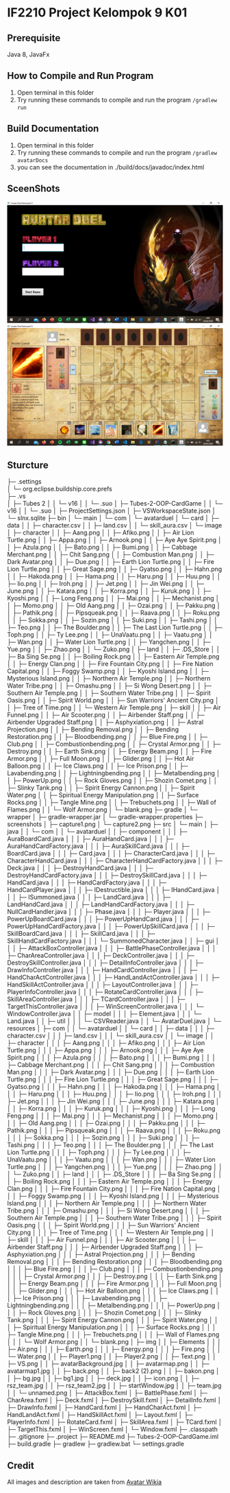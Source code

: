 # IF2210 Project Kelompok 9 K01

## Prerequisite
Java 8,
JavaFx

## How to Compile and Run Program
1. Open terminal in this folder
2. Try running these commands to compile and run the program `/gradlew run`

## Build Documentation
1. Open terminal in this folder
2. Try running these commands to compile and run the program `/gradlew avatarDocs`
3. you can see the documentation in ./build/docs/javadoc/index.html

## SceenShots
![Image1](./screenshots/capture1.png)
![Image2](./screenshots/capture2.png)

## Sturcture
├─ .settings\
│  └─ org.eclipse.buildship.core.prefs\
├─ .vs\
│  ├─ Tubes 2
│  │  └─ v16
│  │     └─ .suo
│  ├─ Tubes-2-OOP-CardGame
│  │  └─ v16
│  │     └─ .suo
│  ├─ ProjectSettings.json
│  ├─ VSWorkspaceState.json
│  └─ slnx.sqlite
├─ bin
│  └─ main
│     └─ com
│        └─ avatarduel
│           └─ card
│              ├─ data
│              │  ├─ character.csv
│              │  ├─ land.csv
│              │  └─ skill_aura.csv
│              └─ image
│                 ├─ character
│                 │  ├─ Aang.png
│                 │  ├─ Afiko.png
│                 │  ├─ Air Lion Turtle.png
│                 │  ├─ Appa.png
│                 │  ├─ Arnook.png
│                 │  ├─ Aye Aye Spirit.png
│                 │  ├─ Azula.png
│                 │  ├─ Bato.png
│                 │  ├─ Bumi.png
│                 │  ├─ Cabbage Merchant.png
│                 │  ├─ Chit Sang.png
│                 │  ├─ Combustion Man.png
│                 │  ├─ Dark Avatar.png
│                 │  ├─ Due.png
│                 │  ├─ Earth Lion Turtle.png
│                 │  ├─ Fire Lion Turtle.png
│                 │  ├─ Great Sage.png
│                 │  ├─ Gyatso.png
│                 │  ├─ Hahn.png
│                 │  ├─ Hakoda.png
│                 │  ├─ Hama.png
│                 │  ├─ Haru.png
│                 │  ├─ Huu.png
│                 │  ├─ Iio.png
│                 │  ├─ Iroh.png
│                 │  ├─ Jet.png
│                 │  ├─ Jin Wei.png
│                 │  ├─ June.png
│                 │  ├─ Katara.png
│                 │  ├─ Korra.png
│                 │  ├─ Kuruk.png
│                 │  ├─ Kyoshi.png
│                 │  ├─ Long Feng.png
│                 │  ├─ Mai.png
│                 │  ├─ Mechanist.png
│                 │  ├─ Momo.png
│                 │  ├─ Old Aang.png
│                 │  ├─ Ozai.png
│                 │  ├─ Pakku.png
│                 │  ├─ Pathik.png
│                 │  ├─ Pipsqueak.png
│                 │  ├─ Raava.png
│                 │  ├─ Roku.png
│                 │  ├─ Sokka.png
│                 │  ├─ Sozin.png
│                 │  ├─ Suki.png
│                 │  ├─ Tashi.png
│                 │  ├─ Teo.png
│                 │  ├─ The Boulder.png
│                 │  ├─ The Last Lion Turtle.png
│                 │  ├─ Toph.png
│                 │  ├─ Ty Lee.png
│                 │  ├─ UnaVaatu.png
│                 │  ├─ Vaatu.png
│                 │  ├─ Wan.png
│                 │  ├─ Water Lion Turtle.png
│                 │  ├─ Yangchen.png
│                 │  ├─ Yue.png
│                 │  ├─ Zhao.png
│                 │  └─ Zuko.png
│                 ├─ land
│                 │  ├─ .DS_Store
│                 │  ├─ Ba Sing Se.png
│                 │  ├─ Boiling Rock.png
│                 │  ├─ Eastern Air Temple.png
│                 │  ├─ Energy Clan.png
│                 │  ├─ Fire Fountain City.png
│                 │  ├─ Fire Nation Capital.png
│                 │  ├─ Foggy Swamp.png
│                 │  ├─ Kyoshi Island.png
│                 │  ├─ Mysterious Island.png
│                 │  ├─ Northern Air Temple.png
│                 │  ├─ Northern Water Tribe.png
│                 │  ├─ Omashu.png
│                 │  ├─ Si Wong Desert.png
│                 │  ├─ Southern Air Temple.png
│                 │  ├─ Southern Water Tribe.png
│                 │  ├─ Spirit Oasis.png
│                 │  ├─ Spirit World.png
│                 │  ├─ Sun Warriors' Ancient City.png
│                 │  ├─ Tree of Time.png
│                 │  └─ Western Air Temple.png
│                 ├─ skill
│                 │  ├─ Air Funnel.png
│                 │  ├─ Air Scooter.png
│                 │  ├─ Airbender Staff.png
│                 │  ├─ Airbender Upgraded Staff.png
│                 │  ├─ Asphyxiation.png
│                 │  ├─ Astral Projection.png
│                 │  ├─ Bending Removal.png
│                 │  ├─ Bending Restoration.png
│                 │  ├─ Bloodbending.png
│                 │  ├─ Blue Fire.png
│                 │  ├─ Club.png
│                 │  ├─ Combustionbending.png
│                 │  ├─ Crystal Armor.png
│                 │  ├─ Destroy.png
│                 │  ├─ Earth Sink.png
│                 │  ├─ Energy Beam.png
│                 │  ├─ Fire Armor.png
│                 │  ├─ Full Moon.png
│                 │  ├─ Glider.png
│                 │  ├─ Hot Air Balloon.png
│                 │  ├─ Ice Claws.png
│                 │  ├─ Ice Prison.png
│                 │  ├─ Lavabending.png
│                 │  ├─ Lightningbending.png
│                 │  ├─ Metalbending.png
│                 │  ├─ PowerUp.png
│                 │  ├─ Rock Gloves.png
│                 │  ├─ Shozin Comet.png
│                 │  ├─ Slinky Tank.png
│                 │  ├─ Spirit Energy Cannon.png
│                 │  ├─ Spirit Water.png
│                 │  ├─ Spiritual Energy Manipulation.png
│                 │  ├─ Surface Rocks.png
│                 │  ├─ Tangle Mine.png
│                 │  ├─ Trebuchets.png
│                 │  ├─ Wall of Flames.png
│                 │  └─ Wolf Armor.png
│                 └─ blank.png
├─ gradle
│  └─ wrapper
│     ├─ gradle-wrapper.jar
│     └─ gradle-wrapper.properties
├─ screenshots
│  ├─ capture1.png
│  └─ capture2.png
├─ src
│  └─ main
│     ├─ java
│     │  └─ com
│     │     └─ avatarduel
│     │        ├─ component
│     │        │  ├─ AuraBoardCard.java
│     │        │  ├─ AuraHandCard.java
│     │        │  ├─ AuraHandCardFactory.java
│     │        │  ├─ AuraSkillCard.java
│     │        │  ├─ BoardCard.java
│     │        │  ├─ Card.java
│     │        │  ├─ CharacterCard.java
│     │        │  ├─ CharacterHandCard.java
│     │        │  ├─ CharacterHandCardFactory.java
│     │        │  ├─ Deck.java
│     │        │  ├─ DestroyHandCard.java
│     │        │  ├─ DestroyHandCardFactory.java
│     │        │  ├─ DestroySkillCard.java
│     │        │  ├─ HandCard.java
│     │        │  ├─ HandCardFactory.java
│     │        │  ├─ HandCardPlayer.java
│     │        │  ├─ IDestructible.java
│     │        │  ├─ IHandCard.java
│     │        │  ├─ ISummoned.java
│     │        │  ├─ LandCard.java
│     │        │  ├─ LandHandCard.java
│     │        │  ├─ LandHandCardFactory.java
│     │        │  ├─ NullCardHandler.java
│     │        │  ├─ Phase.java
│     │        │  ├─ Player.java
│     │        │  ├─ PowerUpBoardCard.java
│     │        │  ├─ PowerUpHandCard.java
│     │        │  ├─ PowerUpHandCardFactory.java
│     │        │  ├─ PowerUpSkillCard.java
│     │        │  ├─ SkillBoardCard.java
│     │        │  ├─ SkillCard.java
│     │        │  ├─ SkillHandCardFactory.java
│     │        │  └─ SummonedCharacter.java
│     │        ├─ gui
│     │        │  ├─ AttackBoxController.java
│     │        │  ├─ BattlePhaseController.java
│     │        │  ├─ CharAreaController.java
│     │        │  ├─ DeckController.java
│     │        │  ├─ DestroySkillController.java
│     │        │  ├─ DetailInfoController.java
│     │        │  ├─ DrawInfoController.java
│     │        │  ├─ HandCardController.java
│     │        │  ├─ HandCharActController.java
│     │        │  ├─ HandLandActController.java
│     │        │  ├─ HandSkillActController.java
│     │        │  ├─ LayoutController.java
│     │        │  ├─ PlayerInfoController.java
│     │        │  ├─ RotateCardController.java
│     │        │  ├─ SkillAreaController.java
│     │        │  ├─ TCardController.java
│     │        │  ├─ TargetThisController.java
│     │        │  ├─ WinScreenController.java
│     │        │  └─ WindowController.java
│     │        ├─ model
│     │        │  ├─ Element.java
│     │        │  └─ Land.java
│     │        ├─ util
│     │        │  └─ CSVReader.java
│     │        └─ AvatarDuel.java
│     └─ resources
│        ├─ com
│        │  └─ avatarduel
│        │     └─ card
│        │        ├─ data
│        │        │  ├─ character.csv
│        │        │  ├─ land.csv
│        │        │  └─ skill_aura.csv
│        │        └─ image
│        │           ├─ character
│        │           │  ├─ Aang.png
│        │           │  ├─ Afiko.png
│        │           │  ├─ Air Lion Turtle.png
│        │           │  ├─ Appa.png
│        │           │  ├─ Arnook.png
│        │           │  ├─ Aye Aye Spirit.png
│        │           │  ├─ Azula.png
│        │           │  ├─ Bato.png
│        │           │  ├─ Bumi.png
│        │           │  ├─ Cabbage Merchant.png
│        │           │  ├─ Chit Sang.png
│        │           │  ├─ Combustion Man.png
│        │           │  ├─ Dark Avatar.png
│        │           │  ├─ Due.png
│        │           │  ├─ Earth Lion Turtle.png
│        │           │  ├─ Fire Lion Turtle.png
│        │           │  ├─ Great Sage.png
│        │           │  ├─ Gyatso.png
│        │           │  ├─ Hahn.png
│        │           │  ├─ Hakoda.png
│        │           │  ├─ Hama.png
│        │           │  ├─ Haru.png
│        │           │  ├─ Huu.png
│        │           │  ├─ Iio.png
│        │           │  ├─ Iroh.png
│        │           │  ├─ Jet.png
│        │           │  ├─ Jin Wei.png
│        │           │  ├─ June.png
│        │           │  ├─ Katara.png
│        │           │  ├─ Korra.png
│        │           │  ├─ Kuruk.png
│        │           │  ├─ Kyoshi.png
│        │           │  ├─ Long Feng.png
│        │           │  ├─ Mai.png
│        │           │  ├─ Mechanist.png
│        │           │  ├─ Momo.png
│        │           │  ├─ Old Aang.png
│        │           │  ├─ Ozai.png
│        │           │  ├─ Pakku.png
│        │           │  ├─ Pathik.png
│        │           │  ├─ Pipsqueak.png
│        │           │  ├─ Raava.png
│        │           │  ├─ Roku.png
│        │           │  ├─ Sokka.png
│        │           │  ├─ Sozin.png
│        │           │  ├─ Suki.png
│        │           │  ├─ Tashi.png
│        │           │  ├─ Teo.png
│        │           │  ├─ The Boulder.png
│        │           │  ├─ The Last Lion Turtle.png
│        │           │  ├─ Toph.png
│        │           │  ├─ Ty Lee.png
│        │           │  ├─ UnaVaatu.png
│        │           │  ├─ Vaatu.png
│        │           │  ├─ Wan.png
│        │           │  ├─ Water Lion Turtle.png
│        │           │  ├─ Yangchen.png
│        │           │  ├─ Yue.png
│        │           │  ├─ Zhao.png
│        │           │  └─ Zuko.png
│        │           ├─ land
│        │           │  ├─ .DS_Store
│        │           │  ├─ Ba Sing Se.png
│        │           │  ├─ Boiling Rock.png
│        │           │  ├─ Eastern Air Temple.png
│        │           │  ├─ Energy Clan.png
│        │           │  ├─ Fire Fountain City.png
│        │           │  ├─ Fire Nation Capital.png
│        │           │  ├─ Foggy Swamp.png
│        │           │  ├─ Kyoshi Island.png
│        │           │  ├─ Mysterious Island.png
│        │           │  ├─ Northern Air Temple.png
│        │           │  ├─ Northern Water Tribe.png
│        │           │  ├─ Omashu.png
│        │           │  ├─ Si Wong Desert.png
│        │           │  ├─ Southern Air Temple.png
│        │           │  ├─ Southern Water Tribe.png
│        │           │  ├─ Spirit Oasis.png
│        │           │  ├─ Spirit World.png
│        │           │  ├─ Sun Warriors' Ancient City.png
│        │           │  ├─ Tree of Time.png
│        │           │  └─ Western Air Temple.png
│        │           ├─ skill
│        │           │  ├─ Air Funnel.png
│        │           │  ├─ Air Scooter.png
│        │           │  ├─ Airbender Staff.png
│        │           │  ├─ Airbender Upgraded Staff.png
│        │           │  ├─ Asphyxiation.png
│        │           │  ├─ Astral Projection.png
│        │           │  ├─ Bending Removal.png
│        │           │  ├─ Bending Restoration.png
│        │           │  ├─ Bloodbending.png
│        │           │  ├─ Blue Fire.png
│        │           │  ├─ Club.png
│        │           │  ├─ Combustionbending.png
│        │           │  ├─ Crystal Armor.png
│        │           │  ├─ Destroy.png
│        │           │  ├─ Earth Sink.png
│        │           │  ├─ Energy Beam.png
│        │           │  ├─ Fire Armor.png
│        │           │  ├─ Full Moon.png
│        │           │  ├─ Glider.png
│        │           │  ├─ Hot Air Balloon.png
│        │           │  ├─ Ice Claws.png
│        │           │  ├─ Ice Prison.png
│        │           │  ├─ Lavabending.png
│        │           │  ├─ Lightningbending.png
│        │           │  ├─ Metalbending.png
│        │           │  ├─ PowerUp.png
│        │           │  ├─ Rock Gloves.png
│        │           │  ├─ Shozin Comet.png
│        │           │  ├─ Slinky Tank.png
│        │           │  ├─ Spirit Energy Cannon.png
│        │           │  ├─ Spirit Water.png
│        │           │  ├─ Spiritual Energy Manipulation.png
│        │           │  ├─ Surface Rocks.png
│        │           │  ├─ Tangle Mine.png
│        │           │  ├─ Trebuchets.png
│        │           │  ├─ Wall of Flames.png
│        │           │  └─ Wolf Armor.png
│        │           └─ blank.png
│        ├─ img
│        │  ├─ Elements
│        │  │  ├─ Air.png
│        │  │  ├─ Earth.png
│        │  │  ├─ Energy.png
│        │  │  ├─ Fire.png
│        │  │  └─ Water.png
│        │  ├─ Player1.png
│        │  ├─ Player2.png
│        │  ├─ Text.png
│        │  ├─ VS.png
│        │  ├─ avatarBackground.jpg
│        │  ├─ avatarmap.png
│        │  ├─ avatarmap1.jpg
│        │  ├─ back.png
│        │  ├─ back2 (2).png
│        │  ├─ bakon.png
│        │  ├─ bg.jpg
│        │  ├─ bg1.jpg
│        │  ├─ deck.jpg
│        │  ├─ icon.png
│        │  ├─ rsz_team.jpg
│        │  ├─ rsz_team2.jpg
│        │  ├─ startWindow.jpg
│        │  ├─ team.jpg
│        │  └─ unnamed.png
│        ├─ AttackBox.fxml
│        ├─ BattlePhase.fxml
│        ├─ CharArea.fxml
│        ├─ Deck.fxml
│        ├─ DestroySkill.fxml
│        ├─ DetailInfo.fxml
│        ├─ DrawInfo.fxml
│        ├─ HandCard.fxml
│        ├─ HandCharAct.fxml
│        ├─ HandLandAct.fxml
│        ├─ HandSkillAct.fxml
│        ├─ Layout.fxml
│        ├─ PlayerInfo.fxml
│        ├─ RotateCard.fxml
│        ├─ SkillArea.fxml
│        ├─ TCard.fxml
│        ├─ TargetThis.fxml
│        ├─ WinScreen.fxml
│        └─ Window.fxml
├─ .classpath
├─ .gitignore
├─ .project
├─ README.md
├─ Tubes-2-OOP-CardGame.iml
├─ build.gradle
├─ gradlew
├─ gradlew.bat
└─ settings.gradle



## Credit
All images and description are taken from [Avatar Wikia](https://avatar.fandom.com/wiki/Avatar_Wiki)
